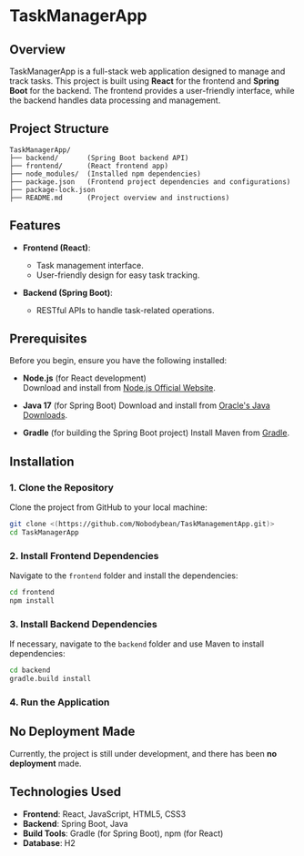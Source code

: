 # TaskManagerApp

## Overview
TaskManagerApp is a full-stack web application designed to manage and track tasks. This project is built using **React** for the frontend and **Spring Boot** for the backend. The frontend provides a user-friendly interface, while the backend handles data processing and management.

## Project Structure

```
TaskManagerApp/
├── backend/       (Spring Boot backend API)
├── frontend/      (React frontend app)
├── node_modules/  (Installed npm dependencies)
├── package.json   (Frontend project dependencies and configurations)
├── package-lock.json
├── README.md      (Project overview and instructions)
```

## Features

- **Frontend (React)**: 
  - Task management interface.
  - User-friendly design for easy task tracking.
  
- **Backend (Spring Boot)**:
  - RESTful APIs to handle task-related operations.

## Prerequisites

Before you begin, ensure you have the following installed:

- **Node.js** (for React development)  
  Download and install from [Node.js Official Website](https://nodejs.org/).
  
- **Java 17** (for Spring Boot)
  Download and install from [Oracle's Java Downloads](https://www.oracle.com/java/technologies/javase-jdk11-downloads.html).
  
- **Gradle** (for building the Spring Boot project)
  Install Maven from [Gradle](https://gradle.org/install/).

## Installation

### 1. Clone the Repository
Clone the project from GitHub to your local machine:
```bash
git clone <(https://github.com/Nobodybean/TaskManagementApp.git)>
cd TaskManagerApp
```

### 2. Install Frontend Dependencies
Navigate to the `frontend` folder and install the dependencies:
```bash
cd frontend
npm install
```

### 3. Install Backend Dependencies
If necessary, navigate to the `backend` folder and use Maven to install dependencies:
```bash
cd backend
gradle.build install
```

### 4. Run the Application

## No Deployment Made
Currently, the project is still under development, and there has been **no deployment** made. 


## Technologies Used
- **Frontend**: React, JavaScript, HTML5, CSS3
- **Backend**: Spring Boot, Java
- **Build Tools**: Gradle (for Spring Boot), npm (for React)
- **Database**: H2
